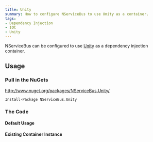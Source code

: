 ```yaml
---
title: Unity
summary: How to configure NServiceBus to use Unity as a container.
tags:
- Dependency Injection
- IOC
- Unity
---
```



NServiceBus can be configured to use [Unity](http://unity.codeplex.com/) as a dependency injection container. 


## Usage


### Pull in the NuGets

http://www.nuget.org/packages/NServiceBus.Unity/

    Install-Package NServiceBus.Unity


### The Code


#### Default Usage

<!-- import Unity -->


#### Existing Container Instance

<!-- import Unity_Existing -->
